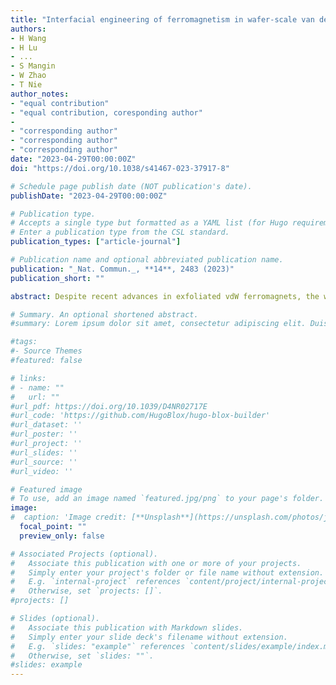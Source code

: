 ```yaml
---
title: "Interfacial engineering of ferromagnetism in wafer-scale van der Waals Fe4GeTe2 far above room temperature"
authors:
- H Wang
- H Lu
- ...
- S Mangin
- W Zhao
- T Nie
author_notes:
- "equal contribution"
- "equal contribution, coresponding author"
-
- "corresponding author"
- "corresponding author"
- "corresponding author"
date: "2023-04-29T00:00:00Z"
doi: "https://doi.org/10.1038/s41467-023-37917-8"

# Schedule page publish date (NOT publication's date).
publishDate: "2023-04-29T00:00:00Z"

# Publication type.
# Accepts a single type but formatted as a YAML list (for Hugo requirements).
# Enter a publication type from the CSL standard.
publication_types: ["article-journal"]

# Publication name and optional abbreviated publication name.
publication: "_Nat. Commun._, **14**, 2483 (2023)"
publication_short: ""

abstract: Despite recent advances in exfoliated vdW ferromagnets, the widespread application of 2D magnetism requires a Curie temperature (Tc) above room temperature as well as a stable and controllable magnetic anisotropy. Here we demonstrate a large-scale iron-based vdW material Fe4GeTe2 with the Tc reaching ~530 K. We conﬁrmed the high-temperature ferromagnetism by multiple characterizations. Theoretical calculations suggested that the interface-induced right shift of the localized states for unpaired Fe d electrons is the reason for the enhanced Tc, which was conﬁrmed by ultraviolet photoelectron spectroscopy. Moreover, by precisely tailoring Fe concentration we achieved arbitrary control of magnetic anisotropy between out-of-plane and in-plane without inducing any phase disorders. Our ﬁnding sheds light on the high potential of Fe4GeTe2 in spintronics, which may open opportunities for room-temperature application of all-vdW spintronic devices.

# Summary. An optional shortened abstract.
#summary: Lorem ipsum dolor sit amet, consectetur adipiscing elit. Duis posuere tellus ac convallis placerat. Proin tincidunt magna sed ex sollicitudin condimentum.

#tags:
#- Source Themes
#featured: false

# links:
# - name: ""
#   url: ""
#url_pdf: https://doi.org/10.1039/D4NR02717E
#url_code: 'https://github.com/HugoBlox/hugo-blox-builder'
#url_dataset: ''
#url_poster: ''
#url_project: ''
#url_slides: ''
#url_source: ''
#url_video: ''

# Featured image
# To use, add an image named `featured.jpg/png` to your page's folder. 
image:
#  caption: 'Image credit: [**Unsplash**](https://unsplash.com/photos/jdD8gXaTZsc)'
  focal_point: ""
  preview_only: false

# Associated Projects (optional).
#   Associate this publication with one or more of your projects.
#   Simply enter your project's folder or file name without extension.
#   E.g. `internal-project` references `content/project/internal-project/index.md`.
#   Otherwise, set `projects: []`.
#projects: []

# Slides (optional).
#   Associate this publication with Markdown slides.
#   Simply enter your slide deck's filename without extension.
#   E.g. `slides: "example"` references `content/slides/example/index.md`.
#   Otherwise, set `slides: ""`.
#slides: example
---
```


